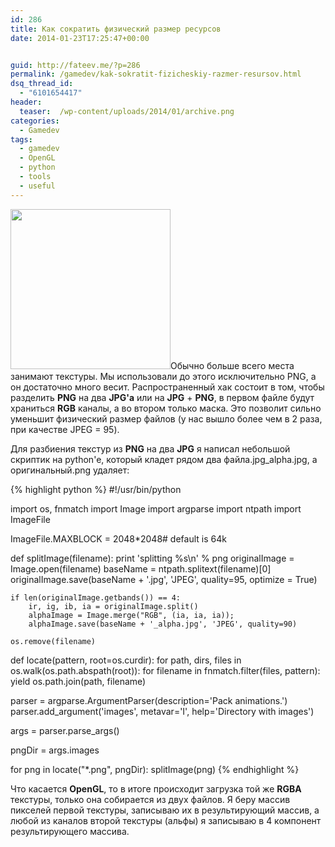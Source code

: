 ```yaml
---
id: 286
title: Как сократить физический размер ресурсов
date: 2014-01-23T17:25:47+00:00


guid: http://fateev.me/?p=286
permalink: /gamedev/kak-sokratit-fizicheskiy-razmer-resursov.html
dsq_thread_id:
  - "6101654417"
header:
  teaser:  /wp-content/uploads/2014/01/archive.png
categories:
  - Gamedev
tags:
  - gamedev
  - OpenGL
  - python
  - tools
  - useful
---
```

<a href="http://fateev.me/wp-content/uploads/2014/01/archive.png"><img class="alignleft size-full wp-image-291" title="archive" src="http://fateev.me/wp-content/uploads/2014/01/archive.png" alt="" width="256" height="256" /></a>Обычно больше всего места занимают текстуры. Мы использовали до этого исключительно PNG, а он достаточно много весит. Распространенный хак состоит в том, чтобы разделить <strong>PNG</strong> на два <strong>JPG'a</strong> или на <strong>JPG</strong> + <strong>PNG</strong>, в первом файле будут храниться <strong>RGB</strong> каналы, а во втором только маска. Это позволит сильно уменьшит физический размер файлов (у нас вышло более чем в 2 раза, при качестве JPEG = 95).

Для разбиения текстур из <strong>PNG</strong> на два <strong>JPG</strong> я написал небольшой скриптик на python'e, который кладет рядом два файла.jpg_alpha.jpg, а оригинальный.png удаляет:

{% highlight python %}
#!/usr/bin/python

import os, fnmatch
import Image
import argparse
import ntpath
import ImageFile

ImageFile.MAXBLOCK = 2048*2048# default is 64k

def splitImage(filename):
    print 'splitting %s\n' % png
    originalImage = Image.open(filename)
    baseName = ntpath.splitext(filename)[0]
    originalImage.save(baseName + '.jpg', 'JPEG', quality=95, optimize = True)

    if len(originalImage.getbands()) == 4:
        ir, ig, ib, ia = originalImage.split()
        alphaImage = Image.merge("RGB", (ia, ia, ia));
        alphaImage.save(baseName + '_alpha.jpg', 'JPEG', quality=90)

    os.remove(filename)


def locate(pattern, root=os.curdir):
    for path, dirs, files in os.walk(os.path.abspath(root)):
        for filename in fnmatch.filter(files, pattern):
            yield os.path.join(path, filename)



parser = argparse.ArgumentParser(description='Pack animations.')
parser.add_argument('images', metavar='I', help='Directory with images')

args = parser.parse_args()

pngDir = args.images

for png in locate("*.png", pngDir):
    splitImage(png)
{% endhighlight %}
&nbsp;

Что касается <strong>OpenGL</strong>, то в итоге происходит загрузка той же <strong>RGBA</strong> текстуры, только она собирается из двух файлов. Я беру массив пикселей первой текстуры, записываю их в результирующий массив, а любой из каналов второй текстуры (альфы) я записываю в 4 компонент результирующего массива.

&nbsp;